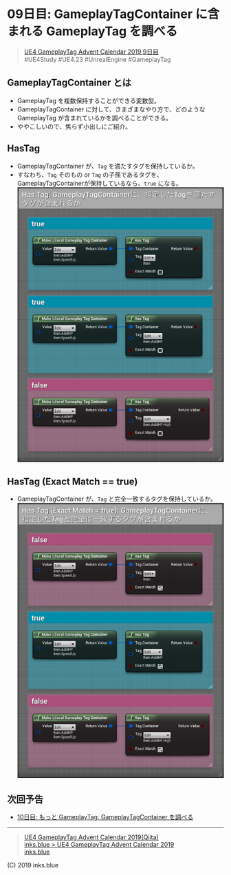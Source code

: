 # 09日目: GameplayTagContainer に含まれる GameplayTag を調べる

> [UE4 GameplayTag Advent Calendar 2019 9日目](https://qiita.com/advent-calendar/2019/ue4-gameplaytag)  
>#UE4Study #UE4.23 #UnrealEngine #GameplayTag

## GameplayTagContainer とは

* GameplayTag を複数保持することができる変数型。
* GameplayTagContainer に対して、さまざまなやり方で、どのような GameplayTag が含まれているかを調べることができる。
* ややこしいので、焦らず小出しにご紹介。

## HasTag

* GameplayTagContainer が、`Tag` を満たすタグを保持しているか。
* すなわち、`Tag` そのもの or `Tag` の子孫であるタグを、GameplayTagContainerが保持しているなら、`true` になる。  
![HasTag](./Images/Day09_HasTag.png)

## HasTag (Exact Match == true)

* GameplayTagContainer が、`Tag` と完全一致するタグを保持しているか。  
![HasExactMatchedTag](./Images/Day09_HasExactMatchedTag.png)

## 次回予告

* [10日目: もっと GameplayTag, GameplayTagContainer を調べる](./Day10-AnotherNodesForGameplayTagAndContainer.md)

---

> [UE4 GameplayTag Advent Calendar 2019(Qiita)](https://qiita.com/advent-calendar/2019/ue4-gameplaytag)  
> [inks.blue > UE4 GameplayTag Advent Calendar 2019](./Index.md)  
> [inks.blue](../../)

(C) 2019 inks.blue
